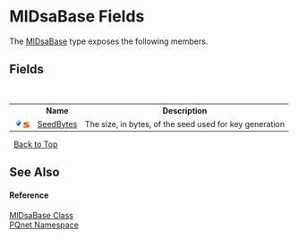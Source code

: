 # MlDsaBase Fields
 

The <a href="5ed363d7-73b0-22b5-bdb5-93527a8de811">MlDsaBase</a> type exposes the following members.


## Fields
&nbsp;<table><tr><th></th><th>Name</th><th>Description</th></tr><tr><td>![Public field](media/pubfield.gif "Public field")![Static member](media/static.gif "Static member")</td><td><a href="d67fdbcc-9c80-2db6-df4d-9554238972c2">SeedBytes</a></td><td>
The size, in bytes, of the seed used for key generation</td></tr></table>&nbsp;
<a href="#mldsabase-fields">Back to Top</a>

## See Also


#### Reference
<a href="5ed363d7-73b0-22b5-bdb5-93527a8de811">MlDsaBase Class</a><br /><a href="fc4f881f-e121-9cf0-ed49-65bf6b5a005d">PQnet Namespace</a><br />